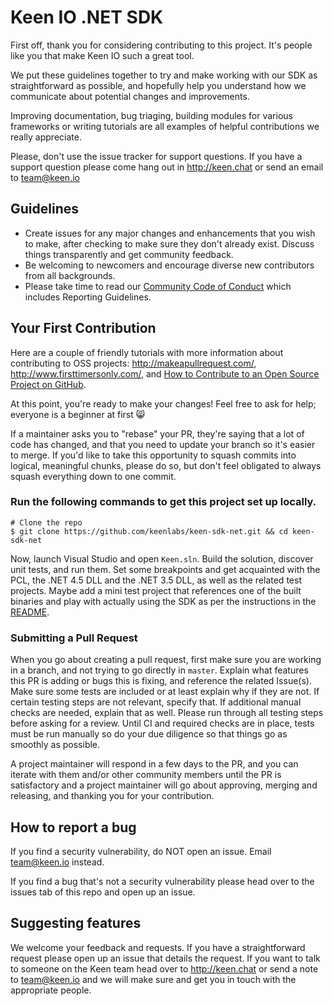# Keen IO .NET SDK

First off, thank you for considering contributing to this project. It's people like you that make Keen IO such a great tool.

We put these guidelines together to try and make working with our SDK as straightforward as possible, and hopefully help you understand how we communicate about potential changes and improvements.

Improving documentation, bug triaging, building modules for various frameworks or writing tutorials are all examples of helpful contributions we really appreciate.

Please, don't use the issue tracker for support questions. If you have a support question please come hang out in http://keen.chat or send an email to team@keen.io

## Guidelines

* Create issues for any major changes and enhancements that you wish to make, after checking to make sure they don't already exist. Discuss things transparently and get community feedback.
* Be welcoming to newcomers and encourage diverse new contributors from all backgrounds. 
* Please take time to read our [Community Code of Conduct](./CODE_OF_CONDUCT.md) which includes Reporting Guidelines.

## Your First Contribution

Here are a couple of friendly tutorials with more information about contributing to OSS projects: http://makeapullrequest.com/,  http://www.firsttimersonly.com/, and [How to Contribute to an Open Source Project on GitHub](https://egghead.io/series/how-to-contribute-to-an-open-source-project-on-github).

At this point, you're ready to make your changes! Feel free to ask for help; everyone is a beginner at first :smile_cat:

If a maintainer asks you to "rebase" your PR, they're saying that a lot of code has changed, and that you need to update your branch so it's easier to merge. If you'd like to take this opportunity to squash commits into logical, meaningful chunks, please do so, but don't feel obligated to always squash everything down to one commit.

### Run the following commands to get this project set up locally.

```ssh
# Clone the repo
$ git clone https://github.com/keenlabs/keen-sdk-net.git && cd keen-sdk-net
```

Now, launch Visual Studio and open `Keen.sln`. Build the solution, discover unit tests, and run them. Set some breakpoints and get acquainted with the PCL, the .NET 4.5 DLL and the .NET 3.5 DLL, as well as the related test projects. Maybe add a mini test project that references one of the built binaries and play with actually using the SDK as per the instructions in the [README](./README.md).

### Submitting a Pull Request

When you go about creating a pull request, first make sure you are working in a branch, and not trying to go directly in `master`. Explain what features this PR is adding or bugs this is fixing, and reference the related Issue(s). Make sure some tests are included or at least explain why if they are not. If certain testing steps are not relevant, specify that. If additional manual checks are needed, explain that as well. Please run through all testing steps before asking for a review. Until CI and required checks are in place, tests must be run manually so do your due diligence so that things go as smoothly as possible.

A project maintainer will respond in a few days to the PR, and you can iterate with them and/or other community members until the PR is satisfactory and a project maintainer will go about approving, merging and releasing, and thanking you for your contribution.

## How to report a bug
If you find a security vulnerability, do NOT open an issue. Email team@keen.io instead.

If you find a bug that's not a security vulnerability please head over to the issues tab of this repo and open up an issue.

## Suggesting features

We welcome your feedback and requests. If you have a straightforward request please open up an issue that details the request. If you want to talk to someone on the Keen team head over to http://keen.chat or send a note to team@keen.io and we will make sure and get you in touch with the appropriate people.